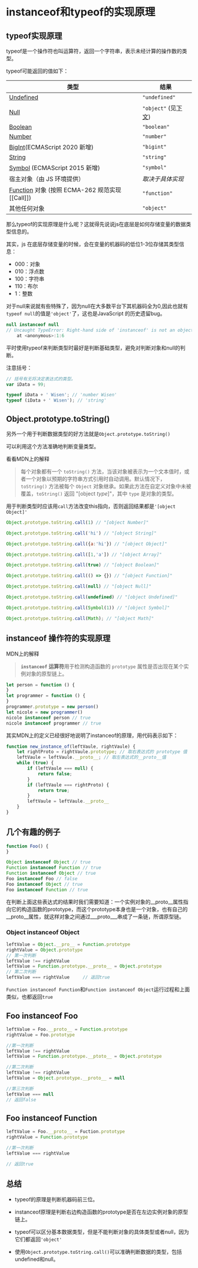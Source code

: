 # instanceof和typeof的实现原理

## typeof实现原理

typeof是一个操作符也叫运算符，返回一个字符串，表示未经计算的操作数的类型。

typeof可能返回的值如下：

| 类型                                                                                                    | 结果                                                                                                                 |
| ----------------------------------------------------------------------------------------------------- | ------------------------------------------------------------------------------------------------------------------ |
| [Undefined](https://developer.mozilla.org/zh-CN/docs/Glossary/undefined)                              | `"undefined"`                                                                                                      |
| [Null](https://developer.mozilla.org/zh-CN/docs/Glossary/Null)                                        | `"object"` (见[下文](https://developer.mozilla.org/zh-CN/docs/Web/JavaScript/Reference/Operators/typeof#typeof_null)) |
| [Boolean](https://developer.mozilla.org/zh-CN/docs/Glossary/Boolean)                                  | `"boolean"`                                                                                                        |
| [Number](https://developer.mozilla.org/zh-CN/docs/Glossary/Number)                                    | `"number"`                                                                                                         |
| [BigInt](https://developer.mozilla.org/zh-CN/docs/Glossary/BigInt)(ECMAScript 2020 新增)                | `"bigint"`                                                                                                         |
| [String](https://developer.mozilla.org/zh-CN/docs/Glossary/String)                                    | `"string"`                                                                                                         |
| [Symbol](https://developer.mozilla.org/zh-CN/docs/Glossary/Symbol) (ECMAScript 2015 新增)               | `"symbol"`                                                                                                         |
| 宿主对象（由 JS 环境提供）                                                                                       | *取决于具体实现*                                                                                                          |
| [Function](https://developer.mozilla.org/zh-CN/docs/Glossary/Function) 对象 (按照 ECMA-262 规范实现 [[Call]]) | `"function"`                                                                                                       |
| 其他任何对象                                                                                                | `"object"`                                                                                                         |

那么typeof的实现原理是什么呢？这就得先说说js在底层是如何存储变量的数据类型信息的。

其实，js 在底层存储变量的时候，会在变量的机器码的低位1-3位存储其类型信息：

- 000：对象
- 010：浮点数
- 100：字符串
- 110：布尔
- 1：整数

对于null来说就有些特殊了，因为null在大多数平台下其机器码全为0,因此也就有`typeof null`的值是`'object'`了，这也是JavaScript 的历史遗留bug。

```js
null instanceof null
// Uncaught TypeError: Right-hand side of 'instanceof' is not an object
    at <anonymous>:1:6
```

平时使用typeof来判断类型时最好是判断基础类型，避免对判断对象和null的判断。

注意括号：

```js
// 括号有无将决定表达式的类型。
var iData = 99;

typeof iData + ' Wisen'; // 'number Wisen'
typeof (iData + ' Wisen'); // 'string'
```

## Object.prototype.toString()

另外一个用于判断数据类型的好方法就是`Object.prototype.toString()`

可以利用这个方法准确地判断变量类型。

看看MDN上的解释

> 每个对象都有一个 `toString()` 方法，当该对象被表示为一个文本值时，或者一个对象以预期的字符串方式引用时自动调用。默认情况下，`toString()` 方法被每个 `Object` 对象继承。如果此方法在自定义对象中未被覆盖，`toString()` 返回 "[object *type*]"，其中 `type` 是对象的类型。

用于判断类型时应该用`call`方法改变this指向，否则返回结果都是`'[object Object]'`

```js
Object.prototype.toString.call(1) // "[object Number]"

Object.prototype.toString.call('hi') // "[object String]"

Object.prototype.toString.call({a:'hi'}) // "[object Object]"

Object.prototype.toString.call([1,'a']) // "[object Array]"

Object.prototype.toString.call(true) // "[object Boolean]"

Object.prototype.toString.call(() => {}) // "[object Function]"

Object.prototype.toString.call(null) // "[object Null]"

Object.prototype.toString.call(undefined) // "[object Undefined]"

Object.prototype.toString.call(Symbol(1)) // "[object Symbol]"

Object.prototype.toString.call(Math); // "[object Math]"
```

## instanceof 操作符的实现原理

MDN上的解释

> **`instanceof`** **运算符**用于检测构造函数的 `prototype` 属性是否出现在某个实例对象的原型链上。

```js
let person = function () {
}
let programmer = function () {
}
programmer.prototype = new person()
let nicole = new programmer()
nicole instanceof person // true
nicole instanceof programmer // true
```

其实MDN上的定义已经很好地说明了instanceof的原理，用代码表示如下：

```js
function new_instance_of(leftVaule, rightVaule) { 
    let rightProto = rightVaule.prototype; // 取右表达式的 prototype 值
    leftVaule = leftVaule.__proto__; // 取左表达式的__proto__值
    while (true) {
        if (leftVaule === null) {
            return false;    
        }
        if (leftVaule === rightProto) {
            return true;    
        } 
        leftVaule = leftVaule.__proto__ 
    }
}
```

## 几个有趣的例子

```js
function Foo() {
}

Object instanceof Object // true
Function instanceof Function // true
Function instanceof Object // true
Foo instanceof Foo // false
Foo instanceof Object // true
Foo instanceof Function // true
```

在判断上面这些表达式的结果时我们需要知道：一个实例对象的__proto__属性指向它的构造函数的prototype，而这个prototype本身也是一个对象，也有自己的__proto__属性，就这样对象之间通过___proto___串成了一条链，所谓原型链。

### Object instanceof Object

```js
leftValue = Object.__pro__ = Function.prototype
rightValue = Object.prototype
// 第一次判断
leftValue !== rightValue
leftValue = Function.prototype.__proto__ = Object.prototype
// 第二次判断
leftValue === rightValue     // 返回true
```

`Function instanceof Function`和`Function instanceof Object`运行过程和上面类似，也都返回`true`

## Foo instanceof Foo

```js
leftValue = Foo.__proto__ = Function.prototype
rightValue = Foo.prototype

//第一次判断
leftValue !== rightValue
leftValue = Function.prototype.__ptoto__ = Object.prototype

//第二次判断
leftValue !== rightValue
leftValue = Object.prototype.__proto__ = null

//第三次判断
leftValue === null
// 返回false
```

## Foo instanceof Function

```js
leftValue = Foo.__proto__ = Fuction.prototype
rightValue = Function.prototype

//第一次判断
leftValue === rightValue

// 返回true
```

## 总结

- typeof的原理是判断机器码前三位。

- instanceof原理是判断右边构造函数的prototype是否在左边实例对象的原型链上。

- typeof可以区分基本数据类型，但是不能判断对象的具体类型或者null，因为它们都返回`'object'`

- 使用`Object.prototype.toString.call()`可以准确判断数据的类型，包括undefined和null。

